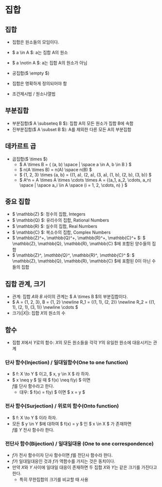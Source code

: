 # 집합
## 집합
- 집합은 원소들의 모임이다.
- $ a \in A $: a는 집합 A의 원소
- $ a \notin A $: a는 집합 A의 원소가 아님
- 공집합($ \empty $)
- 집합은 명확하게 정의되어야 함

- 조건제시법 / 원소나열법

## 부분집합
- 부분집합($ A \subseteq B $): 집합 A의 모든 원소가 집합 B에 속함
- 진부분집합($ A \subset B $): A를 제외한 다른 모든 A의 부분집합

## 데카르트 곱
- 곱집합($ \times $)
    - $ A \times B = \{ (a, b) \space | \space a \in A, b \in B \} $
    - $ n(A \times B) = n(A) \space n(B) $
    - $ \{1, 2, 3\} \times \{a, b\} = \{(1, a), (2, a), (3, a), (1, b), (2, b), (3, b)\} $
    - $ A^n = A \times A \times \cdots \times A = 
        \{(a_1, a_2, \cdots, a_n) \space | \space a_i \in A \space (i = 1, 2, \cdots, n) \} 
      $
## 중요 집합
- $ \mathbb{Z} $: 정수의 집합, Integers
- $ \mathbb{Q} $: 유리수의 집합, Rational Numbers
- $ \mathbb{R} $: 실수의 집합, Real Numbers
- $ \mathbb{C} $: 복소수의 집합, Complex Numbers
- $ \mathbb{Z}^+, \mathbb{Q}^+, \mathbb{R}^+, \mathbb{C}^+ $: $ \mathbb{Z}, \mathbb{Q}, \mathbb{R}, \mathbb{C} $에 포함된 양수들의 집합
- $ \mathbb{Z}^*, \mathbb{Q}^*, \mathbb{R}^*, \mathbb{C}^* $: $ \mathbb{Z}, \mathbb{Q}, \mathbb{R}, \mathbb{C} $에 포함된 0이 아닌 수들의 집합

## 집합 관계, 크기
- 관계: 집합 $A$와 $B$ 사이의 관계는 $ A \times B $의 부분집합이다.
- $ A = \{1, 2, 3\}, B = \{1, 2\} \newline
    R_1 = \{(1, 1), (2, 2)\} \newline
    R_2 = \{(1, 1), (2, 1), (3, 1)\} \newline
    \cdots
  $
- 크기($|X|$): 집합 $X$의 원소의 수

## 함수
- 집합 $X$에서 $Y$로의 함수: $X$의 모든 원소들을 각각 $Y$의 유일한 원소에 대응시키는 관계
### 단사 함수(Injection) / 일대일함수(One to one function)
- $ f: X \to Y $ 이고, $ x, y \in X $ 라 하자.
- $ x \neq y $ 일 때 $ f(x) \neq f(y) $ 이면  
  $f$를 단사 함수라고 한다.
  - 대우: $ f(x) = f(y) $ 이면 $ x = y $
### 전사 함수(Surjection) / 위로의 함수(Onto function)
- $ f: X \to Y $ 이라 하자.
- 모든 $ y \in Y $에 대하여 $ f(x) = y $ 인 $ x \in X $ 가 존재하면  
  $f$를 $Y$ 전사 함수라 한다.
### 전단사 함수(Bijection) / 일대일대응 (One to one correspondence)
- $f$가 전사 함수이자 단사 함수이면 $f$를 전단사 함수라 한다.
- $f$가 일대일대응인 것과 $f$가 역함수를 가지는 것은 동치이다.
- 만약 $X$와 $Y$ 사이에 일대일 대응이 존재하면 두 집합 $X$와 $Y$는 같은 크기를 가진다고 한다.
    - 특히 무한집합의 크기를 비교할 때 사용